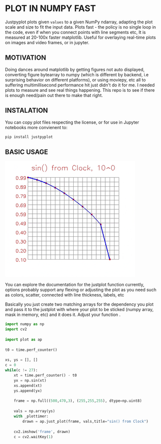 
# PLOT IN NUMPY FAST

Justpyplot plots given `values` to a given NumPy ndarray, adapting
the plot scale and size to fit the input data.
Plots fast - the policy is no single loop in the code,
even if when you connect points with line segments etc,
It is measured at 20-100x faster matplotlib.
Useful for overlaying real-time plots on images and video frames, or
in jupyter.
## MOTIVATION
Doing dances around matplotlib by getting figures not auto displayed, converting figure bytearray to numpy (which is different by
backend, i.e surprising  behavior on different platforms), or using moviepy, etc all
to suffering multimillisecond performance hit just didn't do it for me. I needed plots to measure and see real things happening. 
This repo is to see if there is enough need/pain out there to make that right.

## INSTALATION

You can copy plot files respecting the license, or for use in Jupyter notebooks more convienent to:
```bash    
pip install justpyplot
```
## BASIC USAGE
![Plot in Numpy Fast](sinus.gif)

You can explore the documentation for the justplot function currently, options probably support any 
flexing or adjusting the plot as you need such as colors, scatter, connected with line thickness, labels, etc

Basically you just create two matching arrays for the dependency you plot and pass it to the justplot with where your plot to be sticked (numpy array, mask in memory, etc) and it does it. Adjust your function .
```python
import numpy as np 
import cv2

import plot as ap

t0 = time.perf_counter()

xs, ys = [], []
c = 0
while(c != 27):
    xt = time.perf_counter() - t0
    yx = np.sin(xt)
    xs.append(xt)
    ys.append(yx)
    
    frame = np.full((500,470,3), (255,255,255), dtype=np.uint8)
    
    vals = np.array(ys)
    with _plottimer:
        drawn = ap.just_plot(frame, vals,title="sin() from Clock")
    
    cv2.imshow('frame', drawn)
    c = cv2.waitKey(1)
```
